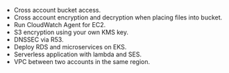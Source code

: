 * Cross account bucket access.
* Cross account encryption and decryption when placing files into bucket.
* Run CloudWatch Agent for EC2.
* S3 encryption using your own KMS key.
* DNSSEC via R53.
* Deploy RDS and microservices on EKS.
* Serverless application with lambda and SES.
* VPC between two accounts in the same region.
